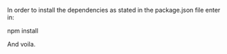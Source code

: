 In order to install the dependencies as stated in the package.json file enter in:

npm install

And voila.
